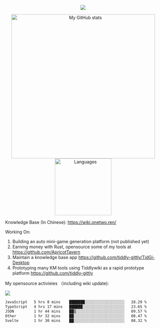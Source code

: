 <a href="https://github.com/linonetwo">
    <p align="center">
        <img src="https://github-profile-trophy.vercel.app/?username=linonetwo&column=7&theme=onedark"/>
    </p>
</a>
<a align="center" href="https://github.com/linonetwo">
  <p align="center">
    <img src="https://github-readme-stats.vercel.app/api?username=linonetwo&show_icons=true&count_private=true" alt="My GitHub stats" width="465"/>
    <img src="https://github-readme-stats.vercel.app/api/top-langs/?username=linonetwo&layout=compact&langs_count=10" alt="Languages" height="183">
  </p>
</a>

Knowledge Base (In Chinese): https://wiki.onetwo.ren/

Working On: 

1. Building an auto mini-game generation platform (not published yet)
1. Earning money with Rust, opensource some of my tools at https://github.com/ApricotTavern
1. Maintain a knowledge base app https://github.com/tiddly-gittly/TidGi-Desktop
1. Prototyping many KM tools using Tiddlywiki as a rapid prototype platform https://github.com/tiddly-gittly

My opensource activieies （including wiki update):

![](https://visitor-badge.glitch.me/badge?page_id=linonetwo.linonetwo)

<!--START_SECTION:waka-->

```txt
JavaScript   5 hrs 8 mins    ███████░░░░░░░░░░░░░░░░░░   28.29 %
TypeScript   4 hrs 17 mins   ██████░░░░░░░░░░░░░░░░░░░   23.65 %
JSON         1 hr 44 mins    ██▒░░░░░░░░░░░░░░░░░░░░░░   09.57 %
Other        1 hr 32 mins    ██░░░░░░░░░░░░░░░░░░░░░░░   08.47 %
Svelte       1 hr 30 mins    ██░░░░░░░░░░░░░░░░░░░░░░░   08.32 %
```

<!--END_SECTION:waka-->

